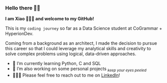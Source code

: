 ### Hello there 👋🏼 
**I am Xiao 👩🏻‍💻 and welcome to my GitHub!**

This is my `coding journey` so far as a Data Science student at CoGrammar + HyperionDev.

Coming from a background as an architect, I made the decision to pursue this career so that I could leverage my analytical skills and creativity to solve complex problems using logical, data-driven approaches. 

- 🌱 I’m currently learning Python, C and SQL
- 🍳 I’m also working on some personal projects    <sub>_keep your eyes peeled_<sub>
- 🙋🏻‍♀️ Please feel free to reach out to me on [LinkedIn](https://www.linkedin.com/in/xiao-ella-ma/)!
